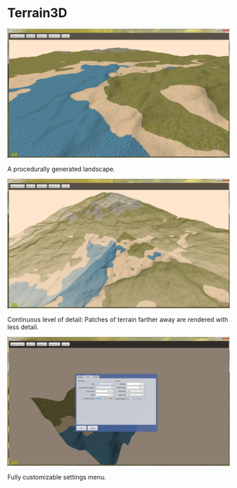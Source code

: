 Terrain3D
=========

![ScreenShot](./Screenshots/demo_normal.png)

A procedurally generated landscape.

![ScreenShot](./Screenshots/demo_lod.png)

Continuous level of detail: Patches of terrain farther away are rendered with less detail.

![ScreenShot](./Screenshots/demo_settings.png)

Fully customizable settings menu.